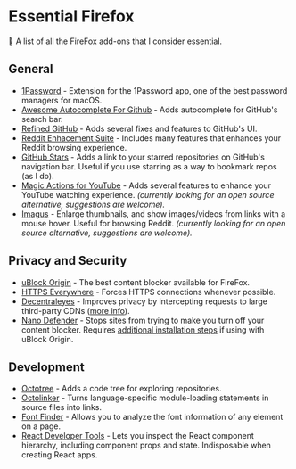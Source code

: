 # Essential Firefox
🦊 A list of all the FireFox add-ons that I consider essential.

## General
- [1Password](https://agilebits.com/onepassword/extensions) - Extension for the 1Password app, one of the best password managers for macOS.
- [Awesome Autocomplete For Github](https://github.com/algolia/github-awesome-autocomplete) - Adds autocomplete for GitHub's search bar.
- [Refined GitHub](https://github.com/sindresorhus/refined-github#-refined-github---) - Adds several fixes and features to GitHub's UI.
- [Reddit Enhacement Suite](https://github.com/honestbleeps/Reddit-Enhancement-Suite#reddit-enhancement-suite) - Includes many features that enhances your Reddit browsing experience.
- [GitHub Stars](https://github.com/jorgegonzalez/github-stars#%EF%B8%8F-github-stars-%EF%B8%8F) - Adds a link to your starred repositories on GitHub's navigation bar. Useful if you use starring as a way to bookmark repos (as I do).
- [Magic Actions for YouTube](https://addons.mozilla.org/en-US/firefox/addon/magic-actions-for-youtube/) - Adds several features to enhance your YouTube watching experience. *(currently looking for an open source alternative, suggestions are welcome).*
- [Imagus](https://addons.mozilla.org/en-US/firefox/addon/imagus/) - Enlarge thumbnails, and show images/videos from links with a mouse hover. Useful for browsing Reddit. *(currently looking for an open source alternative, suggestions are welcome).*

## Privacy and Security
- [uBlock Origin](https://github.com/gorhill/uBlock) - The best content blocker available for FireFox.
- [HTTPS Everywhere](https://www.eff.org/https-everywhere) - Forces HTTPS connections whenever possible.
- [Decentraleyes](https://github.com/Synzvato/decentraleyes#decentraleyes) - Improves privacy by intercepting requests to large third-party CDNs ([more info](https://github.com/Synzvato/decentraleyes/wiki/Simple-Introduction)).
- [Nano Defender](https://github.com/NanoAdblocker/NanoDefender#nano-defender) - Stops sites from trying to make you turn off your content blocker. Requires [additional installation steps](https://jspenguin2017.github.io/uBlockProtector/) if using with uBlock Origin.

## Development
- [Octotree](https://github.com/buunguyen/octotree#octotree) - Adds a code tree for exploring repositories.
- [Octolinker](https://octolinker.github.io) - Turns language-specific module-loading statements in source files into links.
- [Font Finder](https://github.com/andy-portmen/font-finder) - Allows you to analyze the font information of any element on a page.
- [React Developer Tools](https://github.com/facebook/react-devtools#react-developer-tools-) - Lets you inspect the React component hierarchy, including component props and state. Indisposable when creating React apps.
